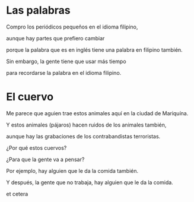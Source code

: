 # Las palabras

Compro los periódicos pequeños en el idioma filipino,

aunque hay partes que prefiero cambiar 

porque la palabra que es en inglés tiene una palabra en filipino también.

Sin embargo, la gente tiene que usar más tiempo 

para recordarse la palabra en el idioma filipino.

# El cuervo

Me parece que aguien trae estos animales aquí en la ciudad de Mariquína.

Y estos animales (pájaros) hacen ruidos de los animales también,

aunque hay las grabaciones de los contrabandistas terroristas.

¿Por qué estos cuervos?

¿Para que la gente va a pensar?

Por ejemplo, hay alguien que le da la comida también.

Y después, la gente que no trabaja, hay alguien que le da la comida.

et cetera




